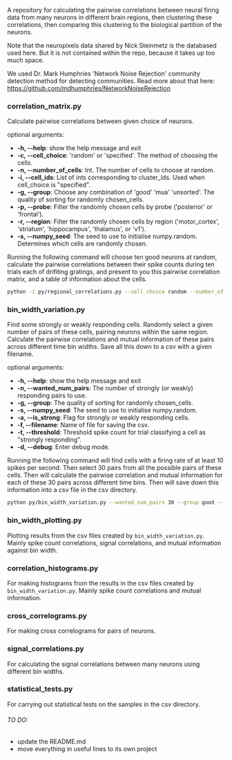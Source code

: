 A repository for calculating the pairwise correlations between neural firing data from many neurons in different brain regions, then clustering these correlations, then comparing this clustering to the biological partition of the neurons.

Note that the neuropixels data shared by Nick Steinmetz is the databased used here. But it is not contained within the repo, because it takes up too much space.

We used  Dr. Mark Humphries 'Network Noise Rejection' community detection method for detecting communities. Read more about that here: https://github.com/mdhumphries/NetworkNoiseRejection

### correlation_matrix.py

Calculate pairwise correlations between given choice of neurons.

optional arguments:
* **-h, --help**: show the help message and exit
* **-c, --cell_choice**: 'random' or 'specified'. The method of choosing the cells.
* **-n, --number_of_cells**: Int. The number of cells to choose at random.
* **-i, --cell_ids**: List of ints corresponding to cluster_ids.  Used when cell_choice is "specified".
* **-g, --group**: Choose any combination of 'good' 'mua' 'unsorted'. The quality of sorting for randomly chosen_cells.
* **-p, --probe**: Filter the randomly chosen cells by probe ('posterior' or 'frontal').
* **-r, --region**: Filter the randomly chosen cells by region ('motor_cortex', 'striatum', 'hippocampus', 'thalamus', or 'v1').
* **-s, --numpy_seed**: The seed to use to initialise numpy.random. Determines which cells are randomly chosen.

Running the following command will choose ten good neurons at random, calculate the pairwise correlations between their spike counts during ten trials each of drifiting gratings, and present to you this pairwise correlation matrix, and a table of information about the cells.
```bash
python -i py/regional_correlations.py --cell_choice random --number_of_cells 10 --group good --numpy_seed 1798
```

### bin_width_variation.py

Find some strongly or weakly responding cells. Randomly select a given number of pairs of these cells, pairing neurons within the same region. Calculate the pairwise correlations and mutual information of these pairs across different time bin widths. Save all this down to a csv with a given filename.

optional arguments:
* **-h, --help**: show the help message and exit
* **-n, --wanted_num_pairs**: The number of strongly (or weakly) responding pairs to use.
* **-g, --group**: The quality of sorting for randomly chosen_cells.
* **-s, --numpy_seed**: The seed to use to initialise numpy.random.
* **-a, --is_strong**: Flag for strongly or weakly responding cells.
* **-f, --filename**: Name of file for saving the csv.
* **-t, --threshold**: Threshold spike count for trial classifying a cell as "strongly responding".
* **-d, --debug**: Enter debug mode.

Running the following command will find cells with a firing rate of at least 10 spikes per second. Then select 30 pairs from all the possible pairs of these cells. Then will calculate the pairwise correlation and mutual information for each of these 30 pairs across different time bins. Then will save down this information into a csv file in the csv directory.

```bash
python py/bin_width_variation.py --wanted_num_pairs 30 --group good --filename test.csv --threshold 20.0
```

### bin_width_plotting.py

Plotting results from the csv files created by ```bin_width_variation.py```. Mainly spike count correlations, signal correlations, and mutual information against bin width.

### correlation_histograms.py

For making histograms from the results in the csv files created by ```bin_width_variation.py```. Mainly spike count correlations and mutual information.

### cross_correlograms.py

For making cross correlograms for pairs of neurons.

### signal_correlations.py

For calculating the signal correlations between many neurons using different bin widths.

### statistical_tests.py

For carrying out statistical tests on the samples in the csv directory.

###### TO DO:
- update the README.md
- move everything in useful lines to its own project
